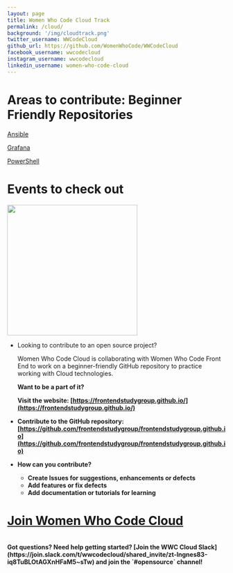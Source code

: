 ```yaml
---
layout: page
title: Women Who Code Cloud Track
permalink: /cloud/
background: '/img/cloudtrack.png'
twitter_username: WWCodeCloud
github_url: https://github.com/WomenWhoCode/WWCodeCloud
facebook_username: wwcodecloud
instagram_username: wwcodecloud
linkedin_username: women-who-code-cloud
---
```

<!-- 
**Table of Contents**
* TOC
{:toc} -->

# Areas to contribute: Beginner Friendly Repositories 

[Ansible](https://github.com/ansible/ansible/labels/hacktoberfest)

[Grafana](https://github.com/grafana/grafana/issues?q=is%3Aissue+is%3Aopen+hacktoberfest)

[PowerShell](https://github.com/PowerShell/PowerShell/issues?q=is%3Aopen+label%3AHacktoberfest%2CHacktoberfest-Accepted)

# Events to check out

[<img src = "{{site.baseurl}}/img/eventcloud.png" width="300" height="300">](https://us02web.zoom.us/webinar/register/WN_8Rki_P9XQlqrLt0qguvcPQ)


- Looking to contribute to an open source project?

    Women Who Code Cloud is collaborating with Women Who Code Front End to work on a beginner-friendly GitHub repository to practice working with Cloud technologies.

    <b> Want to be a part of it?<b>

    Visit the website: [https://frontendstudygroup.github.io/](https://frontendstudygroup.github.io/)

- Contribute to the GitHub repository: 
[https://github.com/frontendstudygroup/frontendstudygroup.github.io](https://github.com/frontendstudygroup/frontendstudygroup.github.io)

- How can you contribute?
    - Create Issues for suggestions, enhancements or defects
    - Add features or fix defects
    - Add documentation or tutorials for learning


# [Join Women Who Code Cloud](https://linktr.ee/wwcodecloud)
<br/>
Got questions? Need help getting started? [Join the WWC Cloud Slack](https://join.slack.com/t/wwcodecloud/shared_invite/zt-lngnes83-iq8TuBLOtAGXnHFaM5~sTw) and join the `#opensource` channel!
